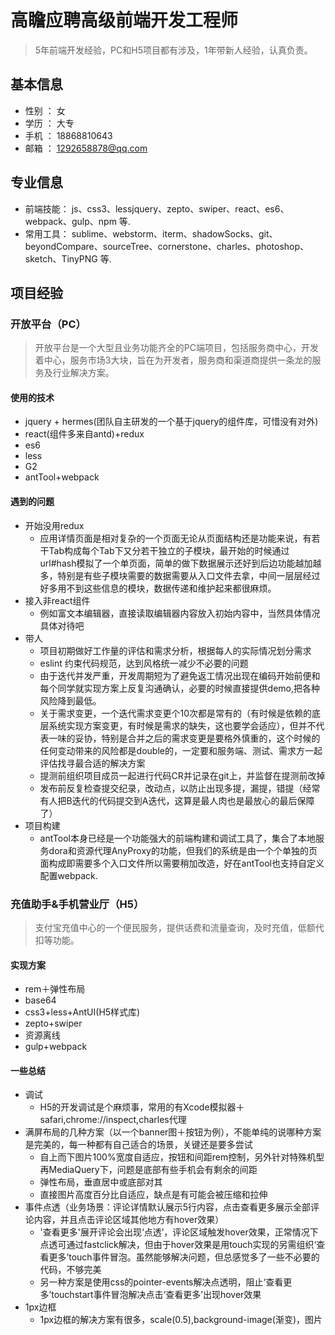 # 高瞻应聘高级前端开发工程师

> 5年前端开发经验，PC和H5项目都有涉及，1年带新人经验，认真负责。

## 基本信息
* 性别 ： 女
* 学历 ： 大专
* 手机 ： 18868810643
* 邮箱 ： 1292658878@qq.com

## 专业信息 
* 前端技能： js、css3、lessjquery、zepto、swiper、react、es6、webpack、gulp、npm 等.
* 常用工具： sublime、webstorm、iterm、shadowSocks、git、beyondCompare、sourceTree、cornerstone、charles、photoshop、sketch、TinyPNG 等.

## 项目经验

### 开放平台（PC）

> 开放平台是一个大型且业务功能齐全的PC端项目，包括服务商中心，开发着中心，服务市场3大块，旨在为开发者，服务商和渠道商提供一条龙的服务及行业解决方案。

#### 使用的技术

* jquery + hermes(团队自主研发的一个基于jquery的组件库，可惜没有对外)
* react(组件多来自antd)+redux
* es6
* less
* G2
* antTool+webpack

#### 遇到的问题
* 开始没用redux
  * 应用详情页面是相对复杂的一个页面无论从页面结构还是功能来说，有若干Tab构成每个Tab下又分若干独立的子模块，最开始的时候通过url#hash模拟了一个单页面，简单的做下数据展示还好到后边功能越加越多，特别是有些子模块需要的数据需要从入口文件去拿，中间一层层经过好多用不到这些信息的模块，数据传递和维护起来都很麻烦。
* 接入非react组件
  * 例如富文本编辑器，直接读取编辑器内容放入初始内容中，当然具体情况具体对待吧
* 带人
  * 项目初期做好工作量的评估和需求分析，根据每人的实际情况划分需求
  * eslint 约束代码规范，达到风格统一减少不必要的问题
  * 由于迭代并发严重，开发周期短为了避免返工情况出现在编码开始前便和每个同学就实现方案上反复沟通确认，必要的时候直接提供demo,把各种风险降到最低。
  * 关于需求变更，一个迭代需求变更个10次都是常有的（有时候是依赖的底层系统实现方案变更，有时候是需求的缺失，这也要学会适应），但并不代表一味的妥协，特别是合并之后的需求变更是要格外慎重的，这个时候的任何变动带来的风险都是double的，一定要和服务端、测试、需求方一起评估找寻最合适的解决方案
  * 提测前组织项目成员一起进行代码CR并记录在git上，并监督在提测前改掉
  * 发布前反复检查提交纪录，改动点，以防止出现多提，漏提，错提（经常有人把B迭代的代码提交到A迭代，这算是最人肉也是最放心的最后保障了）
* 项目构建
  * antTool本身已经是一个功能强大的前端构建和调试工具了，集合了本地服务dora和资源代理AnyProxy的功能，但我们的系统是由一个个单独的页面构成即需要多个入口文件所以需要稍加改造，好在antTool也支持自定义配置webpack.

### 充值助手&手机营业厅（H5）


> 支付宝充值中心的一个便民服务，提供话费和流量查询，及时充值，低额代扣等功能。

#### 实现方案

* rem＋弹性布局
* base64
* css3+less+AntUI(H5样式库)
* zepto+swiper
* 资源离线
* gulp+webpack

#### 一些总结
* 调试
  * H5的开发调试是个麻烦事，常用的有Xcode模拟器＋safari,chrome://inspect,charles代理
* 满屏布局的几种方案（以一个banner图＋按钮为例），不能单纯的说哪种方案是完美的，每一种都有自己适合的场景，关键还是要多尝试
    * 自上而下图片100%宽度自适应，按钮和间距rem控制，另外针对特殊机型再MediaQuery下，问题是底部有些手机会有剩余的间距
    * 弹性布局，垂直居中或底部对其
    * 直接图片高度百分比自适应，缺点是有可能会被压缩和拉伸
* 事件点透（业务场景：评论详情默认展示5行内容，点击查看更多展示全部评论内容，并且点击评论区域其他地方有hover效果）
    * '查看更多'展开评论会出现‘点透’，评论区域触发hover效果，正常情况下点透可通过fastclick解决，但由于hover效果是用touch实现的另需组织‘查看更多’touch事件冒泡。虽然能够解决问题，但总感觉多了一些不必要的代码，不够完美
   * 另一种方案是使用css的pointer-events解决点透明，阻止‘查看更多’touchstart事件冒泡解决点击‘查看更多’出现hover效果    
* 1px边框
  * 1px边框的解决方案有很多，scale(0.5),background-image(渐变)，图片
    
    
